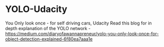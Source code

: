# YOLO-Udacity
You Only look once - for self driving cars, Udacity
Read this blog for in depth explanation of the YOLO network -
https://medium.com/diaryofawannapreneur/yolo-you-only-look-once-for-object-detection-explained-6f80ea7aaa1e
